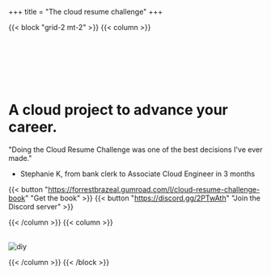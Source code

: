 +++
title = "The cloud resume challenge"
+++

{{< block "grid-2 mt-2" >}}
{{< column >}}

<br>
<br>
<br>
<br>
<br>

# A cloud project to advance your career.

"Doing the Cloud Resume Challenge was one of the best decisions I've ever made."

- Stephanie K, from bank clerk to Associate Cloud Engineer in 3 months

{{< button "https://forrestbrazeal.gumroad.com/l/cloud-resume-challenge-book" "Get the book" >}} {{< button "https://discord.gg/2PTwAth" "Join the Discord server" >}}

{{< /column >}}
{{< column >}}
<br>
<br>

![diy](/images/cloud-resume-challenge-book.png)

{{< /column >}}
{{< /block >}}
